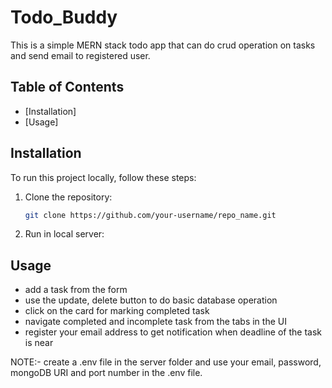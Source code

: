 # Todo_Buddy

This is a simple MERN stack todo app that can do crud operation on tasks and send email to registered user.

## Table of Contents

- [Installation]
- [Usage]


## Installation

To run this project locally, follow these steps:

1. Clone the repository:
   ```bash
   git clone https://github.com/your-username/repo_name.git
   
2. Run in local server:


## Usage

- add a task from the form 
- use the update, delete button to do basic database operation
- click on the card for marking completed task 
- navigate completed and incomplete task from the tabs in the UI 
- register your email address to get notification when deadline of the task is near

 NOTE:- create a  .env file in the server folder and use your email, password, mongoDB URI and port number  in the .env file.


   
